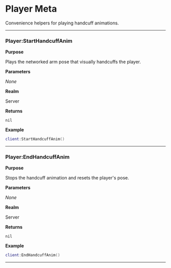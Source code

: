 # Player Meta

Convenience helpers for playing handcuff animations.

---
### Player:StartHandcuffAnim

**Purpose**

Plays the networked arm pose that visually handcuffs the player.

**Parameters**

*None*

**Realm**

Server

**Returns**

`nil`

**Example**

```lua
client:StartHandcuffAnim()
```

---

### Player:EndHandcuffAnim

**Purpose**

Stops the handcuff animation and resets the player's pose.

**Parameters**

*None*

**Realm**

Server

**Returns**

`nil`

**Example**

```lua
client:EndHandcuffAnim()
```

---
